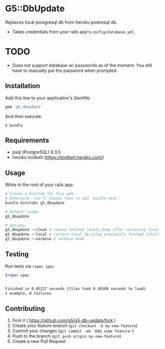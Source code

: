# G5::DbUpdate

Replaces local postgresql db from heroku postresql db.
* Takes credentials from your rails app's `config/database.yml`.

# TODO

* Does not support database w/ passwords as of the moment.
  You still have to manually put the password when prompted.

## Installation

Add this line to your application's Gemfile:

```ruby
gem 'g5_dbupdate'
```

And then execute:

    $ bundle

## Requirements

  * psql (PostgreSQL) 9.3.5
  * heroku toolbelt (https://toolbelt.heroku.com/)

## Usage

While in the root of your rails app:

```ruby
# Create a binstub for this gem.
# Otherwise, you'll always have to add `bundle exec`
bundle binstubs g5_dbupdate

# Default usage
g5_dbupdate

# Options
g5_dbupdate --clean # remove fetched latest.dump after restoring local db
g5_dbupdate --local # restore local db using previously fetched latest.dump
g5_dbupdate --verbose # verbose mode
```

## Testing

Run tests via `rspec spec`

```sh
$rspec spec
.

Finished in 0.05227 seconds (files took 0.36588 seconds to load)
1 example, 0 failures
```

## Contributing

1. Fork it ( https://github.com/g5/g5-db-update/fork )
2. Create your feature branch (`git checkout -b my-new-feature`)
3. Commit your changes (`git commit -am 'Add some feature'`)
4. Push to the branch (`git push origin my-new-feature`)
5. Create a new Pull Request
